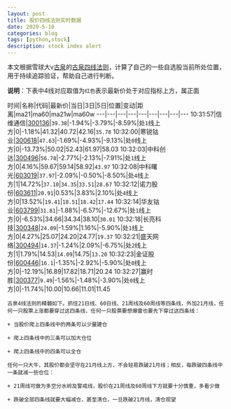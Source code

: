 ```yaml
---
layout: post
title: 股价四线法则实时数据
date: 2020-5-10
categories: blog
tags: [python,stock]
description: stock index alert
---
```



本文根据雪球大v[古泉](https://xueqiu.com/u/7148646888)的[古泉四线法则](https://xueqiu.com/7148646888/130498192)，计算了自己的一些自选股当前所处位置，用于持续追踪验证，帮助自己进行判断。

**说明**：下表中4线对应取值为`红色`表示最新价处于对应指标上方，属正面

时间|名称|代码|最新价|当日|3日|5日|位置|变动|距离|ma21|ma60|ma21w|ma60w
---|---|---|---|---|---|---|---|---
10:31:57|信维通信|[300136](https://xueqiu.com/S/SZ300136)|`39.38`|-1.94%|-3.79%|-8.59%|处`1`线上方|0|-1.18%|41.32|40.72|42.16|`35.78`
10:32:00|寒锐钴业|[300618](https://xueqiu.com/S/SZ300618)|`47.63`|-1.69%|-4.93%|-9.13%|处`0`线上方|0|-13.73%|50.02|52.43|61.97|58.03
10:32:03|中科创达|[300496](https://xueqiu.com/S/SZ300496)|`56.78`|-2.77%|-2.13%|-7.91%|处`1`线上方|0|4.16%|59.67|59.14|58.92|`43.97`
10:32:08|中科曙光|[603019](https://xueqiu.com/S/SH603019)|`37.97`|-2.09%|-0.50%|-8.50%|处`4`线上方|1|14.72%|`37.10`|`34.35`|`33.51`|`28.67`
10:32:12|诺力股份|[603611](https://xueqiu.com/S/SH603611)|`20.91`|0.53%|3.83%|2.10%|处`4`线上方|0|13.52%|`19.41`|`18.51`|`18.42`|`17.44`
10:32:14|华友钴业|[603799](https://xueqiu.com/S/SH603799)|`31.81`|-1.88%|-6.57%|-12.67%|处`1`线上方|0|-6.53%|34.66|34.34|38.10|`30.01`
10:32:18|长亮科技|[300348](https://xueqiu.com/S/SZ300348)|`24.09`|-1.59%|1.16%|-5.90%|处`1`线上方|0|4.27%|25.07|24.20|24.77|`19.37`
10:32:21|盛天网络|[300494](https://xueqiu.com/S/SZ300494)|`14.37`|-1.24%|2.09%|-6.75%|处`2`线上方|1|1.79%|14.53|`14.09`|14.75|`13.20`
10:32:23|金证股份|[600446](https://xueqiu.com/S/SH600446)|`16.1`|-1.35%|-2.92%|-5.90%|处`0`线上方|0|-12.19%|16.89|17.82|18.71|20.24
10:32:27|赢时胜|[300377](https://xueqiu.com/S/SZ300377)|`9.49`|-1.56%|-1.48%|-3.90%|处`0`线上方|0|-11.74%|10.00|10.66|11.01|11.45

```
古泉4线法则的精髓如下。抓住21日线、60日线、21周线及60周线等四条线，外加21月线，任何一只股票上涨都要穿过这四条线，任何一只股票要想爆雷也要先下穿过这四条线：

+ 当股价爬上四条线中的两条可以少量建仓

+ 爬上四条线中的三条可以加大仓位

+ 爬上四条线中的四条可以全仓

任何一只大牛，其股价都会坚守在21月线上方，不会轻易跌破21月线；相反，每跌破四条线中一条就减一些仓位：

+ 21周线可做为多空分水岭及警戒线，股价在21周线及60周线下方就要十分慎重，多看少做

+ 跌破全部四条线就要大幅减仓，甚至清仓，一旦跌破21月线，清仓观望
```